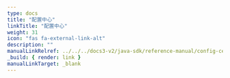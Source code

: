 ```yaml
---
type: docs
title: "配置中心"
linkTitle: "配置中心"
weight: 31
icon: "fas fa-external-link-alt"
description: ""
manualLinkRelref: ../../../docs3-v2/java-sdk/reference-manual/config-center/
_build: { render: link }
manualLinkTarget: _blank
---
```

